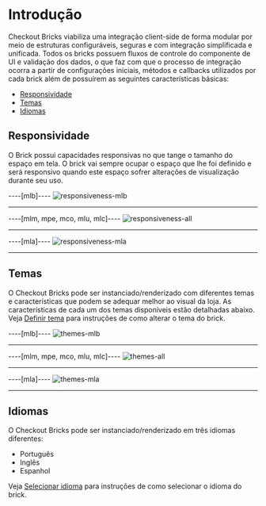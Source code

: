 # Introdução

Checkout Bricks viabiliza uma integração client-side de forma modular por meio de estruturas configuráveis, seguras e com integração simplificada e unificada. Todos os bricks possuem fluxos de controle do componente de UI e validação dos dados, o que faz com que o processo de integração ocorra a partir de configurações iniciais, métodos e callbacks utilizados por cada brick além de possuírem as seguintes características básicas:

* [Responsividade](#bookmark_responsividade)
* [Temas](#bookmark_temas)
* [Idiomas](#bookmark_idiomas)

## Responsividade

O Brick possui capacidades responsivas no que tange o tamanho do espaço em tela. O brick vai sempre ocupar o espaço que lhe foi definido e será responsivo quando este espaço sofrer alterações de visualização durante seu uso. 

----[mlb]---- 
![responsiveness-mlb](checkout-bricks/responsiveness-mlb-pt.gif)

------------
----[mlm, mpe, mco, mlu, mlc]---- 
![responsiveness-all](checkout-bricks/responsiveness-all-pt.gif)

------------
----[mla]---- 
![responsiveness-mla](checkout-bricks/responsiveness-mla-pt.gif)

------------

## Temas

O Checkout Bricks pode ser instanciado/renderizado com diferentes temas e características que podem se adequar melhor ao visual da loja. As características de cada um dos temas disponíveis estão detalhadas abaixo. Veja [Definir tema](/developers/pt/docs/checkout-bricks/additional-content/set-theme) para instruções de como alterar o tema do brick.

----[mlb]---- 
![themes-mlb](checkout-bricks/themes-mlb-pt.png)

------------
----[mlm, mpe, mco, mlu, mlc]---- 
![themes-all](checkout-bricks/themes-all-pt.png)

------------
----[mla]---- 
![themes-mla](checkout-bricks/themes-mla-pt.jpg) 

------------

## Idiomas 

O Checkout Bricks pode ser instanciado/renderizado em três idiomas diferentes: 

* Português
* Inglês 
* Espanhol

Veja [Selecionar idioma](/developers/pt/docs/checkout-bricks/additional-content/select-language) para instruções de como selecionar o idioma do brick.